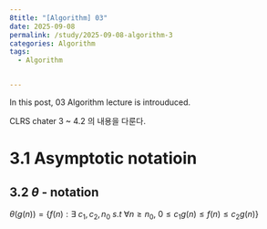 ```yaml
---
8title: "[Algorithm] 03"
date: 2025-09-08
permalink: /study/2025-09-08-algorithm-3
categories: Algorithm
tags: 
  - Algorithm


---
```


In this post, 03 Algorithm lecture is introuduced. 



CLRS chater 3 ~ 4.2 의 내용을 다룬다.

# 3.1 Asymptotic notatioin

## 3.2 $\theta$ - notation

$\theta (g(n)) = \{f(n) : \exists \ c_1, c_2, n_0 \ s.t \ \forall n\geq n_0, \ 0\leq c_1g(n)\leq f(n)\leq c_2g(n) \}$

